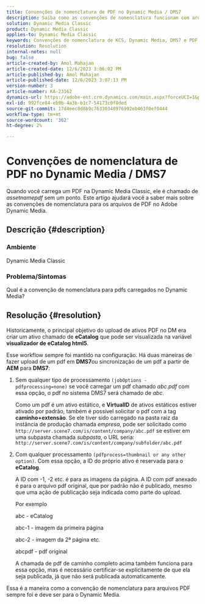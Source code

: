 ```yaml
---
title: Convenções de nomenclatura de PDF no Dynamic Media / DMS7
description: Saiba como as convenções de nomenclatura funcionam com arquivos PDF na Adobe Dynamic Media Classic.
solution: Dynamic Media Classic
product: Dynamic Media Classic
applies-to: Dynamic Media Classic
keywords: Convenções de nomenclatura de KCS, Dynamic Media, DMS7 e PDF
resolution: Resolution
internal-notes: null
bug: false
article-created-by: Amol Mahajan
article-created-date: 12/6/2023 3:06:02 PM
article-published-by: Amol Mahajan
article-published-date: 12/6/2023 3:07:13 PM
version-number: 3
article-number: KA-23162
dynamics-url: https://adobe-ent.crm.dynamics.com/main.aspx?forceUCI=1&pagetype=entityrecord&etn=knowledgearticle&id=588b67f2-4894-ee11-be37-6045bd006e5a
exl-id: 992fce84-eb9b-4a3b-b1c7-54173c0f8ded
source-git-commit: 17d4eec8d8b9c76330348976992eb463f0ef0444
workflow-type: tm+mt
source-wordcount: '362'
ht-degree: 2%

---
```


# Convenções de nomenclatura de PDF no Dynamic Media / DMS7


Quando você carrega um PDF na Dynamic Media Classic, ele é chamado de *assetnamepdf* sem um ponto. Este artigo ajudará você a saber mais sobre as convenções de nomenclatura para os arquivos de PDF no Adobe Dynamic Media.

## Descrição {#description}


### <b>Ambiente</b>

Dynamic Media Classic



### <b>Problema/Sintomas</b>

Qual é a convenção de nomenclatura para pdfs carregados no Dynamic Media?


## Resolução {#resolution}


Historicamente, o principal objetivo do upload de ativos PDF no DM era criar um ativo chamado de <b>eCatalog</b> que pode ser visualizada na variável <b>visualizador de eCatalog html5</b>.

Esse workflow sempre foi mantido na configuração. Há duas maneiras de fazer upload de um pdf em <b>DMS7</b>ou sincronização de um pdf a partir de <b>AEM</b> para <b>DMS7</b>:

1. Sem qualquer tipo de processamento `(jobOptions - pdfprocessing=none)` se você carregar um pdf chamado *abc.pdf* com essa opção, o pdf no sistema DMS7 será chamado de *abc*.


   Como um pdf é um ativo estático, e <b>VirtualID</b> de ativos estáticos estiver ativado por padrão, também é possível solicitar o pdf com a tag <b>caminho+extensão</b>. Se ele tiver sido carregado na pasta raiz da instância de produção chamada *empresa*, pode ser solicitado como `http://server.scene7.com/is/content/company/abc.pdf` se estiver em uma subpasta chamada *subpasta*, o URL seria: `http://server.scene7.com/is/content/company/subfolder/abc.pdf`


2. Com qualquer processamento `(pdfprocess=thumbnail or any other option)`. Com essa opção, a ID do próprio ativo é reservada para o <b>eCatalog</b>.


   A ID com -1, -2 etc. é para as imagens da página. A ID com pdf anexado é para o arquivo pdf original, que por padrão não é publicado, mesmo que uma ação de publicação seja indicada como parte do upload.

   Por exemplo



   abc - eCatalog

   abc-1 - imagem da primeira página

   abc-2 - imagem da 2ª página etc.

   abcpdf - pdf original

   A chamada de pdf de caminho completo acima também funciona para essa opção, mas é necessário certificar-se explicitamente de que ela seja publicada, já que não será publicada automaticamente.


Essa é a maneira como a convenção de nomenclatura para arquivos PDF sempre foi e deve ser para o Dynamic Media.
